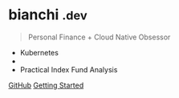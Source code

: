 <!-- ![logo](_media/icon.png) -->

# bianchi <small>.dev</small>

> Personal Finance + Cloud Native Obsessor

- Kubernetes
- 
- Practical Index Fund Analysis

[GitHub](https://github.com/michaeldbianchi/bianchi.dev/)
[Getting Started](#bianchidev)